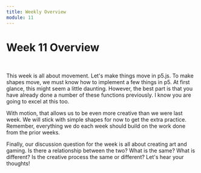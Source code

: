 ```yaml
---
title: Weekly Overview
module: 11
---
```


# Week 11 Overview <br />


<br />

This week is all about movement.  Let's make things move in p5.js.  To make shapes move, we must know how to implement a few things in p5.  At first glance, this might seem a little daunting. However, the best part is that you have already done a number of these functions previously.  I know you are going to excel at this too.

With motion, that allows us to be even more creative than we were last week.  We will stick with simple shapes for now to get the extra practice.  Remember, everything we do each week should build on the work done from the prior weeks.

Finally, our discussion question for the week is all about creating art and gaming.  Is there a relationship between the two? What is the same?  What is different?  Is the creative process the same or different? Let's hear your thoughts!  